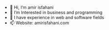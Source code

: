 - 👋 Hi, I’m amir isfahani
- 👀 I’m Interested in business and programming
- 🌱 I have experience in web and software fields
- 📫 Website: amirisfahani.com

<!---
amir-isfahani/amir-isfahani is a ✨ special ✨ repository because its `README.md` (this file) appears on your GitHub profile.
You can click the Preview link to take a look at your changes.
--->
